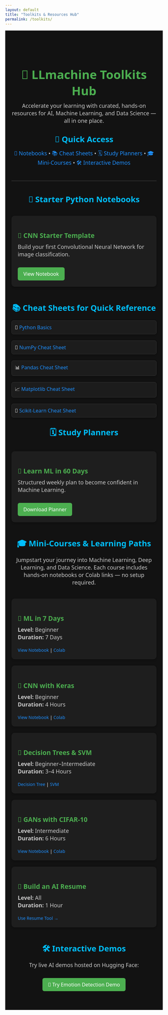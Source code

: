 ```yaml
---
layout: default
title: "Toolkits & Resources Hub"
permalink: /toolkits/
---
```


<section id="toolkits">

<h1>🧰 LLmachine Toolkits Hub</h1>
<p style="max-width: 800px; margin: auto;">
  Accelerate your learning with curated, hands-on resources for AI, Machine Learning, and Data Science — all in one place.
</p>

<h2>🔗 Quick Access</h2>
<p>
  <a href="#notebooks">📓 Notebooks</a> •
  <a href="#cheat-sheets">📚 Cheat Sheets</a> •
  <a href="#study-planners">🗓️ Study Planners</a> •
  <a href="#mini-courses">🎓 Mini-Courses</a> •
  <a href="#interactive-demos">🛠️ Interactive Demos</a>
</p>

<hr style="border: none; border-top: 1px solid #444; margin: 40px 0;">
  
<!-- Notebooks Section -->
<h2 id="notebooks">📓 Starter Python Notebooks</h2>
<div class="toolkit-gallery">
  <div class="toolkit-card">
    <h3>🧠 CNN Starter Template</h3>
    <p>Build your first Convolutional Neural Network for image classification.</p>
    <a href="{{ '/toolkits/notebooks/Chest_CT-Scan_CNN_Project.ipynb' | relative_url }}" target="_blank" class="cta-button">View Notebook</a>
  </div>
</div>

<!-- Cheat Sheets -->
<h2 id="cheat-sheets">📚 Cheat Sheets for Quick Reference</h2>
<ul class="cheat-sheet-list">
  <li>🐍 <a href="/toolkits/cheatsheets/Python_Cheat_Sheet.pdf" target="_blank">Python Basics</a></li>
  <li>🔢 <a href="/toolkits/cheatsheets/NumPy_Cheat_Sheet.pdf" target="_blank">NumPy Cheat Sheet</a></li>
  <li>📊 <a href="/toolkits/cheatsheets/Pandas_Cheat_Sheet.pdf" target="_blank">Pandas Cheat Sheet</a></li>
  <li>📈 <a href="/toolkits/cheatsheets/Matplotlib_Cheat_Sheet.pdf" target="_blank">Matplotlib Cheat Sheet</a></li>
  <li>🤖 <a href="/toolkits/cheatsheets/Scikit_Learn_Cheat_Sheet_Python.pdf" target="_blank">Scikit-Learn Cheat Sheet</a></li>
</ul>

<!-- Study Planner -->
<h2 id="study-planners">🗓️ Study Planners</h2>
<div class="study-planners">
  <div>
    <h3>🚀 Learn ML in 60 Days</h3>
    <p>Structured weekly plan to become confident in Machine Learning.</p>
    <a href="/assets/toolkits/study_planners/ML_Study_Planner_60Days.pdf" target="_blank" class="cta-button">Download Planner</a>
  </div>
</div>

<!-- Mini Courses -->
<h2 id="mini-courses">🎓 Mini-Courses & Learning Paths</h2>
<p>Jumpstart your journey into Machine Learning, Deep Learning, and Data Science. Each course includes hands-on notebooks or Colab links — no setup required.</p>
<div class="mini-course-grid">
  <div class="course-card">
    <h3>📘 ML in 7 Days</h3>
    <p><strong>Level:</strong> Beginner<br><strong>Duration:</strong> 7 Days</p>
    <a href="https://github.com/DataForSolution/DataForSolution.github.io/blob/main/projects/ML_7_Day_Crash_Course.ipynb" target="_blank">View Notebook</a> |
    <a href="https://colab.research.google.com/github/DataForSolution/DataForSolution.github.io/blob/main/projects/ML_7_Day_Crash_Course.ipynb" target="_blank">Colab</a>
  </div>

  <div class="course-card">
    <h3>🧠 CNN with Keras</h3>
    <p><strong>Level:</strong> Beginner<br><strong>Duration:</strong> 4 Hours</p>
    <a href="https://github.com/DataForSolution/DataForSolution.github.io/blob/main/projects/Chest_CT_Scan_CNN.ipynb" target="_blank">View Notebook</a> |
    <a href="https://colab.research.google.com/github/DataForSolution/DataForSolution.github.io/blob/main/projects/Chest_CT_Scan_CNN.ipynb" target="_blank">Colab</a>
  </div>

  <div class="course-card">
    <h3>🎯 Decision Trees & SVM</h3>
    <p><strong>Level:</strong> Beginner–Intermediate<br><strong>Duration:</strong> 3–4 Hours</p>
    <a href="https://github.com/DataForSolution/DataForSolution.github.io/blob/main/projects/Build-a decision tree with Python.ipynb" target="_blank">Decision Tree</a> |
    <a href="https://github.com/DataForSolution/DataForSolution.github.io/blob/main/projects/SVM_440.ipynb" target="_blank">SVM</a>
  </div>

  <div class="course-card">
    <h3>🧬 GANs with CIFAR-10</h3>
    <p><strong>Level:</strong> Intermediate<br><strong>Duration:</strong> 6 Hours</p>
    <a href="https://github.com/DataForSolution/DataForSolution.github.io/blob/main/projects/CIFAR10GAN_Final.ipynb" target="_blank">View Notebook</a> |
    <a href="https://colab.research.google.com/github/DataForSolution/DataForSolution.github.io/blob/main/projects/CIFAR10GAN_Final.ipynb" target="_blank">Colab</a>
  </div>

  <div class="course-card">
    <h3>📄 Build an AI Resume</h3>
    <p><strong>Level:</strong> All<br><strong>Duration:</strong> 1 Hour</p>
    <a href="{{ '/career/resume-analyzer/' | relative_url }}">Use Resume Tool →</a>
  </div>
</div>

<!-- Demos -->
<h2 id="interactive-demos">🛠️ Interactive Demos</h2>
<p>Try live AI demos hosted on Hugging Face:</p>
<a href="https://huggingface.co/spaces/Abirate/Emotion-Detection" target="_blank" class="cta-button">
  🧠 Try Emotion Detection Demo
</a>

</section>

<style>
#toolkits {
  padding: 60px 20px;
  background-color: #121212;
  color: #ffffff;
  font-family: "Segoe UI", sans-serif;
  text-align: center;
}

#toolkits h1 {
  font-size: 2.4rem;
  color: #4CAF50;
  margin-bottom: 10px;
}

#toolkits h2 {
  font-size: 1.6rem;
  color: #00BFFF;
  margin: 30px 0 15px;
}

#toolkits p {
  font-size: 1.1rem;
  color: #ccc;
  max-width: 800px;
  margin: 0 auto 20px;
}

.toolkit-gallery,
.cheat-sheet-list,
.study-planners,
.mini-course-grid {
  display: grid;
  grid-template-columns: repeat(auto-fit, minmax(250px, 1fr));
  gap: 20px;
  padding: 20px 0;
  text-align: left;
}

.toolkit-card,
.course-card,
.study-planners > div,
.cheat-sheet-list li {
  background-color: #1e1e1e;
  padding: 20px;
  border-radius: 10px;
  box-shadow: 0 2px 6px rgba(0, 0, 0, 0.3);
  transition: transform 0.3s ease;
}

.toolkit-card:hover,
.course-card:hover,
.study-planners > div:hover {
  transform: translateY(-5px);
}

.toolkit-card h3,
.course-card h3,
.study-planners h3 {
  color: #4CAF50;
  font-size: 1.3rem;
  margin-bottom: 10px;
}

.toolkit-card p,
.course-card p {
  font-size: 1rem;
  color: #ddd;
}

.cta-button {
  display: inline-block;
  background-color: #4CAF50;
  color: white;
  border: none;
  padding: 10px 18px;
  font-size: 1rem;
  border-radius: 6px;
  margin-top: 10px;
  text-decoration: none;
  transition: background-color 0.3s ease;
}

.cta-button:hover {
  background-color: #388e3c;
}

a {
  color: #1E90FF;
  text-decoration: none;
}

a:hover {
  text-decoration: underline;
  color: #4CAF50;
}

.cheat-sheet-list {
  list-style: none;
  padding: 0;
}

.cheat-sheet-list li {
  padding: 10px;
  background-color: #1c1c1c;
  border: 1px solid #333;
  border-radius: 6px;
  font-size: 1rem;
}

@media (max-width: 768px) {
  .toolkit-gallery,
  .cheat-sheet-list,
  .study-planners,
  .mini-course-grid {
    grid-template-columns: 1fr;
  }
}
</style>
